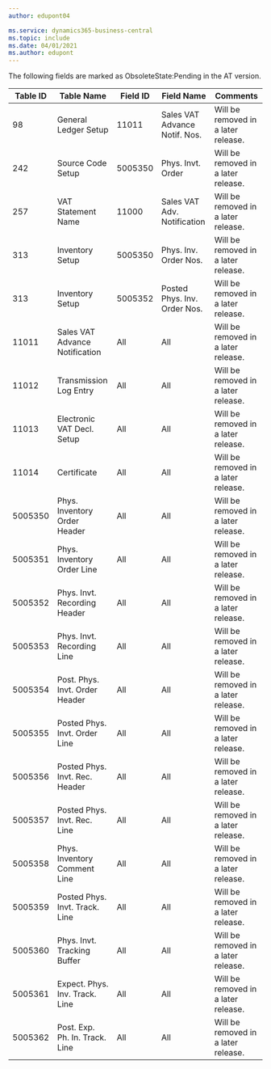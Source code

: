 ```yaml
---
author: edupont04

ms.service: dynamics365-business-central
ms.topic: include
ms.date: 04/01/2021
ms.author: edupont
---
```

The following fields are marked as ObsoleteState:Pending in the AT version.

|Table ID|Table Name|Field ID|Field Name|Comments|
|--------|--------|--------|--------|--------|
|98|General Ledger Setup|11011|Sales VAT Advance Notif. Nos.|Will be removed in a later release.|
|242|Source Code Setup|5005350|Phys. Invt. Order|Will be removed in a later release.|
|257|VAT Statement Name|11000|Sales VAT Adv. Notification|Will be removed in a later release.|
|313|Inventory Setup|5005350|Phys. Inv. Order Nos.|Will be removed in a later release.|
|313|Inventory Setup|5005352|Posted Phys. Inv. Order Nos.|Will be removed in a later release.|
|11011|Sales VAT Advance Notification|All|All|Will be removed in a later release.|
|11012|Transmission Log Entry|All|All|Will be removed in a later release.|
|11013|Electronic VAT Decl. Setup|All|All|Will be removed in a later release.|
|11014|Certificate|All|All|Will be removed in a later release.|
|5005350|Phys. Inventory Order Header|All|All|Will be removed in a later release.|
|5005351|Phys. Inventory Order Line|All|All|Will be removed in a later release.|
|5005352|Phys. Invt. Recording Header|All|All|Will be removed in a later release.|
|5005353|Phys. Invt. Recording Line|All|All|Will be removed in a later release.|
|5005354|Post. Phys. Invt. Order Header|All|All|Will be removed in a later release.|
|5005355|Posted Phys. Invt. Order Line|All|All|Will be removed in a later release.|
|5005356|Posted Phys. Invt. Rec. Header|All|All|Will be removed in a later release.|
|5005357|Posted Phys. Invt. Rec. Line|All|All|Will be removed in a later release.|
|5005358|Phys. Inventory Comment Line|All|All|Will be removed in a later release.|
|5005359|Posted Phys. Invt. Track. Line|All|All|Will be removed in a later release.|
|5005360|Phys. Invt. Tracking Buffer|All|All|Will be removed in a later release.|
|5005361|Expect. Phys. Inv. Track. Line|All|All|Will be removed in a later release.|
|5005362|Post. Exp. Ph. In. Track. Line|All|All|Will be removed in a later release.|

